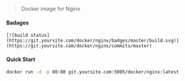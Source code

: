 > Docker image for Nginx

#### Badages
```
[![build status](https://git.yoursite.com/docker/nginx/badges/master/build.svg)](https://git.yoursite.com/docker/nginx/commits/master)
```

#### Quick Start
```bash
docker run -d -p 80:80 git.yoursite.com:5005/docker/nginx:latest
```

